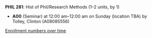 **PHIL 281**: Hist of Phil/Research Methods (1–2 units, by 1)

- **A00** (Seminar) at 12:00 am–12:00 am on Sunday (location TBA) by Tolley, Clinton (A08085556)

[Enrollment numbers over time](./PHIL281.tsv)
